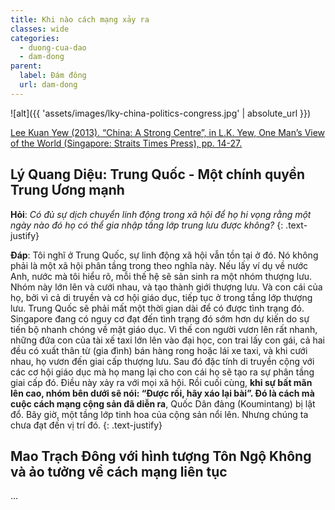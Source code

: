 ```yaml
---
title: Khi nào cách mạng xảy ra
classes: wide
categories:
  - duong-cua-dao
  - dam-dong
parent:
  label: Đám đông
  url: dam-dong
---
```


![alt]({{ 'assets/images/lky-china-politics-congress.jpg' | absolute_url }})
> <cite>
<a target="_blank" href="https://nghiencuuquocte.org/2014/09/03/ly-quang-dieu-viet-ve-chinh-tri-trung-quoc/">
Lee Kuan Yew (2013). “China: A Strong Centre”, in L.K. Yew, One Man’s View of the World (Singapore: Straits Times Press), pp. 14-27.
</a>

## Lý Quang Diệu: Trung Quốc - Một chính quyền Trung Ương mạnh

**Hỏi**: *Có đủ sự dịch chuyển linh động trong xã hội để họ hi vọng rằng một ngày nào đó họ có thể gia nhập tầng lớp trung lưu được không?*
{: .text-justify}

**Đáp**: Tôi nghĩ ở Trung Quốc, sự linh động xã hội vẫn tồn tại ở đó. Nó không phải là một xã hội phân tầng trong theo nghĩa này. Nếu lấy ví dụ về nước Anh, nước mà tôi hiểu rõ, mỗi thế hệ sẽ sản sinh ra một nhóm thượng lưu. Nhóm này lớn lên và cưới nhau, và tạo thành giới thượng lưu. Và con cái của họ, bởi vì cả di truyền và cơ hội giáo dục, tiếp tục ở trong tầng lớp thượng lưu. Trung Quốc sẽ phải mất một thời gian dài để có được tình trạng đó. Singapore đang có nguy cơ đạt đến tình trạng đó sớm hơn dự kiến do sự tiến bộ nhanh chóng về mặt giáo dục. Vì thế con người vươn lên rất nhanh, những đứa con của tài xế taxi lớn lên vào đại học, con trai lấy con gái, cả hai đều có xuất thân từ (gia đình) bán hàng rong hoặc lái xe taxi, và khi cưới nhau, họ vươn đến giai cấp thượng lưu. Sau đó đặc tính di truyền cộng với các cơ hội giáo dục mà họ mang lại cho con cái họ sẽ tạo ra sự phân tầng giai cấp đó. Điều này xảy ra với mọi xã hội. Rồi cuối cùng, **khi sự bất mãn lên cao, nhóm bên dưới sẽ nói: “Được rồi, hãy xáo lại bài”. Đó là cách mà cuộc cách mạng cộng sản đã diễn ra**, Quốc Dân đảng (Koumintang) bị lật đổ. Bây giờ, một tầng lớp tinh hoa của cộng sản nổi lên. Nhưng chúng ta chưa đạt đến vị trí đó.
{: .text-justify}

## Mao Trạch Đông với hình tượng Tôn Ngộ Không và ảo tưởng về cách mạng liên tục
...